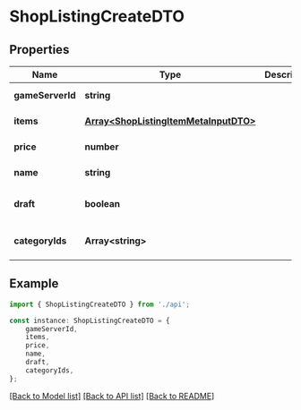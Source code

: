 # ShopListingCreateDTO


## Properties

Name | Type | Description | Notes
------------ | ------------- | ------------- | -------------
**gameServerId** | **string** |  | [default to undefined]
**items** | [**Array&lt;ShopListingItemMetaInputDTO&gt;**](ShopListingItemMetaInputDTO.md) |  | [default to undefined]
**price** | **number** |  | [default to undefined]
**name** | **string** |  | [default to undefined]
**draft** | **boolean** |  | [optional] [default to undefined]
**categoryIds** | **Array&lt;string&gt;** |  | [optional] [default to undefined]

## Example

```typescript
import { ShopListingCreateDTO } from './api';

const instance: ShopListingCreateDTO = {
    gameServerId,
    items,
    price,
    name,
    draft,
    categoryIds,
};
```

[[Back to Model list]](../README.md#documentation-for-models) [[Back to API list]](../README.md#documentation-for-api-endpoints) [[Back to README]](../README.md)
